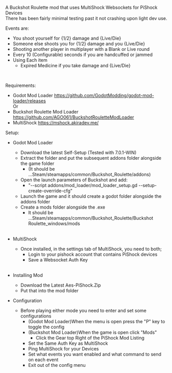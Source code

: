 A Buckshot Roulette mod that uses MultiShock Websockets for PiShock Devices <br/>
There has been fairly minimal testing past it not crashing upon light dev use. <br/>

Events are: <br/>
- You shoot yourself for {1/2} damage and {Live/Die}
- Someone else shoots you for {1/2} damage and you {Live/Die}
- Shooting another player in multiplayer with a Blank or Live round
- Every 10 (Configurable) seconds if you are handcuffed or jammed
- Using Each item 
  - Expired Medicine if you take damage and {Live/Die}
 <br/>

Requirements:<br/>
- Godot Mod Loader https://github.com/GodotModding/godot-mod-loader/releases <br/>
Or <br/>
- Buckshot Roulette Mod Loader https://github.com/AGO061/BuckshotRouletteModLoader
- MultiShock https://mshock.akiradev.me/


Setup: <br/>
- Godot Mod Loader
  - Download the latest Self-Setup (Tested with 7.0.1-WIN)
  - Extract the folder and put the subsequent addons folder alongside the game folder
	- (It should be ...Steam/steamapps/common/Buckshot_Roulette/addons)
  - Open the launch parameters of Buckshot and add:
	- "--script addons/mod_loader/mod_loader_setup.gd --setup-create-override-cfg"
  - Launch the game and it should create a godot folder alongside the addons folder
  - Create a mods folder alongside the .exe
	- It should be ...Steam/steamapps/common/Buckshot_Roulette/Buckshot Roulette_windows/mods
	<br/>
	
- MultiShock
  - Once installed, in the settings tab of MultiShock, you need to both;
	- Login to your pishock account that contains PiShock devices
	- Save a Websocket Auth Key
	<br/>
	
- Installing Mod
  - Download the Latest Aes-PiShock.Zip 
  - Put that into the mod folder
	<br/>

- Configuration 
  - Before playing either mode you need to enter and set some configurations
	- (Godot Mod Loader)When the menu is open press the "P" key to toggle the config
	- (Buckshot Mod Loader)When the game is open click "Mods"
	  - Click the Gear top Right of the PiShock Mod Listing
	- Set the Same Auth Key as MultiShock
	- Ping MultiShock for your Devices
	- Set what events you want enabled and what command to send on each event
	- Exit out of the config menu
